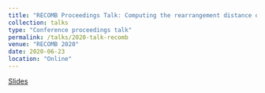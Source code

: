```yaml
---
title: "RECOMB Proceedings Talk: Computing the rearrangement distance of natural genomes"
collection: talks
type: "Conference proceedings talk"
permalink: /talks/2020-talk-recomb
venue: "RECOMB 2020"
date: 2020-06-23
location: "Online"
---
```


[Slides](https://leobkmer.github.io/2023-talk-recombcg.pdf)
